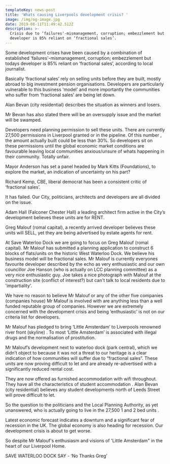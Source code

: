 ```yaml
---
templateKey: news-post
title: 'Whats causing Liverpools development crisis? '
image: /img/og-image.jpg
date: 2019-08-11T11:49:42.512Z
description: >-
  Crisis due to ‘failures'-mismanagement, corruption; embezzlement but today's
  developer is 85% reliant on ‘fractional sales’.
---
```

Some development crises have been caused by a combination of established ‘failures'-mismanagement, corruption; embezzlement but todays developer is 85% reliant on ‘fractional sales’, according to local journalist. 

Basically ‘fractional sales’ rely on selling units before they are built, mostly abroad to big investment pension organisations. Developers are particularly vulnerable to this business ‘model’ and more importantly the communities who suffer from ‘fractional sales’ are being let down.

Alan Bevan (city residential) describes the situation as winners and losers. 

Mr Bevan has also stated there will be an oversupply issue and the market will be swamped.

Developers need planning permission to sell these units. There are currently 27,500 permissions  in Liverpool granted or in the pipeline. Of  this number , the amount actually built could be less than 30%. So developers sit on these permissions until the global economic market conditions are favourable  leaving local communities anxious/unsure of whats happening in their community. Totally unfair.

Mayor Anderson has set a panel headed by Mark Kitts (Foundations), to explore the market, an indication of uncertainty on his part?

Richard Kemp, CBE,  liberal democrat  has been a consistent critic of ‘fractional sales’.

It has failed. Our City, politicians, architects and developers are all divided on the issue. 

Adam Hall (Falconer Chester Hall) a leading architect firm active in the City’s development believes these units are for RENT. 

Greg Malouf (romal capital), a recently arrived developer believes these units will SELL, yet they are being advertised by estate agents for rent.

At Save Waterloo Dock we are going to focus on Greg Malouf (romal capital). Mr Malouf has submitted a planning application to construct 6 blocks of flats/units on the historic West Waterloo Dock. We believe his business model will be fractional sales. Mr Malouf is currently everyones favourite developer described by the echo as very enthusiastic and our own councillor Joe Hanson (who is actually on LCC planning committee) as a very nice enthusiastic guy. Joe takes a nice photograph with Malouf at the construction site (conflict of interest?) but can't talk to local residents due to 'impartiality'.

We have no reason to believe Mr Malouf  or any of the other five companies (companies house) Mr Malouf is involved with are anything less than a well funded reputable group of companies. However we are extremely concerned with the development crisis and being ‘enthusiastic’ is not on our criteria list for developers.

Mr Malouf has pledged to bring ‘Little Amsterdam’ to Liverpools  renowned river front (skyline) . To most ‘Little Amsterdam’ is associated with illegal drugs and the normalisation of prostitution.

Mr Malouf’s development next to waterloo dock (park central), which we didn’t object to because it was not a threat to our heritage is a clear indication of how communities will suffer due to “fractional sales”.  These units are now proving difficult to let and are already re-advertised with a significantly reduced rental cost.

They are now offered as furnished accommodation with wifi throughout. They have all the characteristics of student accommodation . Alan Bevan (city residential) believes any student developments north of Leeds Street will prove difficult to let.

So the question to the politicians and the Local Planning Authority, as yet unanswered, who is actually going to live in the 27,500 1 and 2 bed units . 

Latest economic forecast indicates a downturn and a significant fear of recession in the UK. The global economy is also heading for recession. Our development crisis is about to get worse.

So despite Mr Malouf's enthusiasm and visions of 'Little Amsterdam" in the heart of our Liverpool Home.

SAVE WATERLOO DOCK SAY -  ‘No Thanks Greg’
